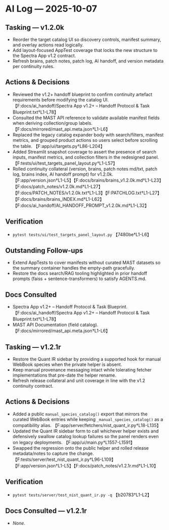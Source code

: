 # AI Log — 2025-10-07

## Tasking — v1.2.0k
- Reorder the target catalog UI so discovery controls, manifest summary, and overlay actions read logically.
- Add layout-focused AppTest coverage that locks the new structure to the Spectra App v1.2 contract.
- Refresh brains, patch notes, patch log, AI handoff, and version metadata per continuity rules.

## Actions & Decisions
- Reviewed the v1.2+ handoff blueprint to confirm continuity artefact requirements before modifying the catalog UI. 【F:docs/ai_handoff/Spectra App v1.2+ – Handoff Protocol & Task Blueprint.txt†L1-L78】
- Consulted the MAST API reference to validate available manifest fields when deriving collection/group labels. 【F:docs/mirrored/mast_api.meta.json†L1-L6】
- Replaced the legacy catalog expander body with search/filters, manifest metrics, and grouped product actions so users select before scrolling the table. 【F:app/ui/targets.py†L86-L204】
- Added Streamlit snapshot coverage to assert the presence of search inputs, manifest metrics, and collection filters in the redesigned panel. 【F:tests/ui/test_targets_panel_layout.py†L1-L57】
- Rolled continuity collateral (version, brains, patch notes md/txt, patch log, brains index, AI handoff prompt) for v1.2.0k. 【F:app/version.json†L1-L5】【F:docs/brains/brains_v1.2.0k.md†L1-L23】【F:docs/patch_notes/v1.2.0k.md†L1-L27】【F:docs/PATCH_NOTES/v1.2.0k.txt†L1-L3】【F:PATCHLOG.txt†L1-L27】【F:docs/brains/brains_INDEX.md†L1-L62】【F:docs/ai_handoff/AI_HANDOFF_PROMPT_v1.2.0k.md†L1-L32】

## Verification
- `pytest tests/ui/test_targets_panel_layout.py` 【7480be†L1-L6】

## Outstanding Follow-ups
- Extend AppTests to cover manifests without curated MAST datasets so the summary container handles the empty-path gracefully.
- Restore the docs search/RAG tooling highlighted in prior handoff prompts (faiss + sentence-transformers) to satisfy AGENTS.md.

## Docs Consulted
- Spectra App v1.2+ – Handoff Protocol & Task Blueprint. 【F:docs/ai_handoff/Spectra App v1.2+ – Handoff Protocol & Task Blueprint.txt†L1-L78】
- MAST API Documentation (field catalog). 【F:docs/mirrored/mast_api.meta.json†L1-L6】

## Tasking — v1.2.1r
- Restore the Quant IR sidebar by providing a supported hook for manual WebBook species when the private helper is absent.
- Keep manual provenance messaging intact while tolerating fetcher implementations that pre-date the helper rename.
- Refresh release collateral and unit coverage in line with the v1.2 continuity contract.

## Actions & Decisions
- Added a public `manual_species_catalog()` export that mirrors the curated WebBook entries while keeping `_manual_species_catalog()` as a compatibility alias. 【F:app/server/fetchers/nist_quant_ir.py†L18-L135】
- Updated the Quant IR sidebar form to call whichever helper exists and defensively swallow catalog lookup failures so the panel renders even on legacy deployments. 【F:app/ui/main.py†L1557-L1591】
- Swapped the regression onto the public helper and rolled release metadata/notes to capture the change. 【F:tests/server/test_nist_quant_ir.py†L96-L109】【F:app/version.json†L1-L5】【F:docs/patch_notes/v1.2.1r.md†L1-L10】

## Verification
- `pytest tests/server/test_nist_quant_ir.py -q` 【b20783†L1-L2】

## Docs Consulted — v1.2.1r
- _None._

